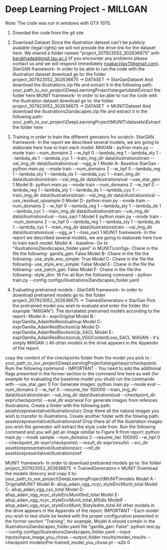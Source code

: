 # Deep Learning Project - MILLGAN

Note: The code was run in windows with GTX 1070.
1. Downlad the code from the git site.
2. Download Dataset
Since the illustration dataset can't be publicly avalable (legal rights) we will not provide the drive link for the dataset here.
We shared a folder named "project_307923052_302636675" with barakhadad@mail.tau.ac.il (if you encounter any problems please contact us and we will respond immediately
noabarzilay11@gmail.com).
StarGAN framework-
In order to be able to run the code with the illustration dataset download go to:
the folder project_307923052_302636675 -> DATASET ->  StarGanDataset
And download the illustrations.zip file and extract it in the following path:
your_path_to_our_project\DeepLearningProject\stargan\data\Extract the folder here
MUNIT framework-
In order to be able to run the code with the illustration dataset download go to:
the folder project_307923052_302636675 -> DATASET ->  MUNITDataset
And download the illustrations2landscapes.zip file and extract it in the following path:
your_path_to_our_project\DeepLearningProject\MUNIT\datasets\Extract the folder here
3. Training
in order to train the different genrators fro scratch-
StarGAN framework-
In the report we described several models, we are going to elaborate here how to train each model:
MillGAN -
python main.py --mode train --num_domains 2 --w_hpf 0 --lambda_reg 1 --lambda_sty 1 --lambda_ds 1 --lambda_cyc 1 --train_img_dir data\illustrations\train --val_img_dir data\illustrations\val --vgg_w 1
Model A- Baseline StarGan -
python main.py --mode train --num_domains 2 --w_hpf 0 --lambda_reg 1 --lambda_sty 1 --lambda_ds 1 --lambda_cyc 1 --train_img_dir data\illustrations\train --val_img_dir data\illustrations\val --use_star_gen 1
Model B-
python main.py --mode train --num_domains 2 --w_hpf 0 --lambda_reg 1 --lambda_sty 1 --lambda_ds 1 --lambda_cyc 1 --train_img_dir data\illustrations\train --val_img_dir data\illustrations\val --use_residual_upsample 0
Model D-
python main.py --mode train --num_domains 2 --w_hpf 0 --lambda_reg 1 --lambda_sty 1 --lambda_ds 1 --lambda_cyc 1 --train_img_dir data\illustrations\train --val_img_dir data\illustrations\val --loss_sacl 1
Model E
python main.py --mode train --num_domains 2 --w_hpf 0 --lambda_reg 1 --lambda_sty 1 --lambda_ds 1 --lambda_cyc 1 --train_img_dir data\illustrations\train --val_img_dir data\illustrations\val --vgg_w 1 --loss_sacl 1
MUNIT framework-
In the report we described several models, we are going to elaborate here how to train each model:
Model A - baseline-
Go to "illustrations2landscapes_folder.yaml" in MUNIT\configs-
Chane in the file the following-
ganilla_gen: False
Model B-
Chane in the file the following-
use_style_enc_simple: True
Model C-
Chane in the file the following-
use_style_enc_simple: False
Model E-
Chane in the file the following-
use_patch_gan: False
Model F-
Chane in the file the following-
style_dim: 16
For all Run the following command -
python train.py --config configs/illustrations2landscapes_folder.yaml

4. Evaluating pretrained models -
StarGAN framework-
In order to download pretrained models go to:
the folder project_307923052_302636675 -> TrainedGenerators->  StarGan
Pick the pretrained model you wish to evaluate and enter the folder (for example "MillGAN").
The dorralated pretrained models according to the report-
Model A - exprOriginal
Model B- exprGanilla_AdainNoResidualinup
Model C- exprGanilla_AdainResBlocksinUp
Model D- exprGanilla_AdainResBlocksinUp_SACL
Model E- exprGanilla_AdainResBlocksinUp_VGGContentLoss_SACL
MillGAN - it's simply MillGAN :)
All other models in the drive appears in the Appendix of the report.

copy the content of the checkpoints folder from the model you pick to :
your_path_to_our_project\DeepLearningProject\stargan\expr\checkpoints
Rum the following command -
IMPORTANT - You need to add the additional flags presented in the former section to the command line here as well (for example for evaluating the baselime model you shuld run the commands with --use_star_gen 1)
For Generate images:
python main.py --mode eval --num_domains 2 --w_hpf 0 --resume_iter 100000 --train_img_dir data\illustrations\train --val_img_dir data\illustrations\val --checkpoint_dir expr\checkpoints\ --eval_dir expr\eval
For generate images from refences illustrations:
Create a folder with the following path:
assets\representative\illustrations\src
Drop there all the natural images you wish to transfer to illustrations.
Create another folder with the folwing path:
assets\representative\illustrations\ref
Drop there all of the illustration images you wish the generator will extract the style code from.
Run the following command and you will get an image simillar to Figure 9 from report:
python main.py --mode sample --num_domains 2 --resume_iter 100000 --w_hpf 0 --checkpoint_dir expr\checkpoints\ --result_dir expr\results\ --src_dir assets\representative\illustrations\src --ref_dir assets\representative\illustrations\ref

MUNIT framework-
In order to download pretrained models go to:
the folder project_307923052_302636675 -> TrainedGenerators->  MUNIT
Download the models direcory and copy it to:
your_path_to_our_project\DeepLearningProject\MUNIT\models
Model A - OriginalMUNIT
Model B- allup_adain_vgg_ncyc_styleEncMunit_total
Model C- allup_adain_vgg_cyc_total
Model D- allup_adain_vgg_ncyc_styleEncMunit5nd_total
Model E- allup_adain_vgg_ncyc_styleEncMunit_total_MSdis
ModelF - allup_adain_vgg_ncyc_styleEncMunit_16styledim_total
All other models in the drive appears in the Appendix of the report.
IMPORTANT - Each model you wish to test shole be tested with the proper configuration presented in the former section "Training", for example, Model A should contain in the illustrations2landscapes_folder.yaml file "ganilla_gen:  False".
python test.py --config configs/illustrations2landscapes_folder.yaml --input inputs/Input_image_you_chose --output_folder results/model_results --checkpoint models/Pre-trained_model_you_chose.pt --a2b 0